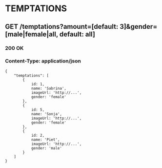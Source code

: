 # TEMPTATIONS

## GET /temptations?amount=[default: 3]&gender=[male|female|all, default: all]

### 200 OK
### Content-Type: application/json

```
{
    "temptations": [
        {
            id: 1,
            name: 'Sabrina',
            imageUrl: 'http://...',
            gender: 'female'
        },
        {
            id: 5,
            name: 'Sonja',
            imageUrl: 'http://...',
            gender: 'female'
        },
        {
            id: 2,
            name: 'Piet',
            imageUrl: 'http://...',
            gender: 'male'
        }
    ]
}
```
